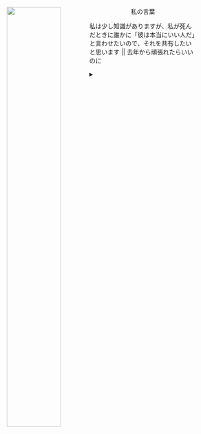 <p align="center">
    <a href="https://github.com/Dhn-nys?tab=repositories">
        <img align="left" width="50%" src="https://imgur.com/download/U2OHoGY/arch+terminal">
    </a>
</p>
    <p align="center">私の言葉</p>
    <p>私は少し知識がありますが、私が死んだときに誰かに「彼は本当にいい人だ」と言わせたいので、それを共有したいと思います || 去年から頑張れたらいいのに</p>
    <details>
    </br>
    </br>
        <summary></summary>
        <p align="center">
            <a href="#" target="_blank">
                <img alt="Top Language" src="https://github-readme-stats.vercel.app/api/top-langs/?username=dhn-nys&hide=html,&hide_border=true&title_color=2e3440&text_color=3b4252"/>
                <img alt="GitHub Stats" src="https://github-readme-stats.vercel.app/api?username=dhn-nys&show_icons=true&hide_border=true&icon_color=2e3440&title_color=2e3440&text_color=5e81ac"/>
            </a>
        </p>
        <details>
            <summary></summary>
            <p align="center">
                <a href="https://github.com/dhn-nys" target="_blank">
                    <img alt="GitHub Hits" src="https://badges.pufler.dev/visits/dhn-nys/dhn-nys?style=flat-square&label=Visits&color=success&logo=GitHub&logoColor=white&labelColor=2e3440"/>
                </a>
                <a href="https://github.com/dhn-nys/dhn-nys" target="_blank">
                    <img alt="GitHub Updates" src="https://img.shields.io/github/last-commit/dhn-nys/dhn-nys?style=flat-square&label=Updated&labelColor=3b4252&color=2e3440"/>
                </a>
            </p>
    </details>
</details>
